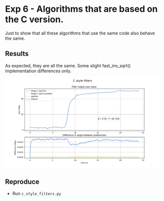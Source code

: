 # Exp 6 - Algorithms that are based on the C version.

Just to show that all these algorithms that use the same code also behave the same.

## Results
As expected, they are all the same. Some slight fast_inv_sqrt() implementation differences only.


![Exp6 Graph](./exp6_c_style_filters.png)

## Reproduce

- Run `c_style_filters.py`